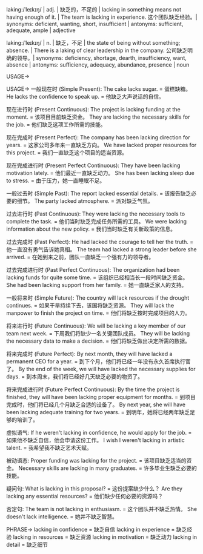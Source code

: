 laking:/ˈleɪkɪŋ/ | adj. | 缺乏的，不足的 | lacking in something means not having enough of it. | The team is lacking in experience.  这个团队缺乏经验。| synonyms: deficient, wanting, short, insufficient | antonyms: sufficient, adequate, ample | adjective

laking:/ˈleɪkɪŋ/ | n. | 缺乏，不足  | the state of being without something; absence. | There is a laking of clear leadership in the company. 公司缺乏明确的领导。| synonyms: deficiency, shortage, dearth, insufficiency, want, absence | antonyms: sufficiency, adequacy, abundance, presence | noun


USAGE->

USAGE->
一般现在时 (Simple Present):
The cake lacks sugar. = 蛋糕缺糖。
He lacks the confidence to speak up. = 他缺乏大声说话的自信。


现在进行时 (Present Continuous):
The project is lacking funding at the moment. = 该项目目前缺乏资金。
They are lacking the necessary skills for the job. = 他们缺乏这项工作所需的技能。


现在完成时 (Present Perfect):
The company has been lacking direction for years. = 这家公司多年来一直缺乏方向。
We have lacked proper resources for this project.  = 我们一直缺乏这个项目的适当资源。


现在完成进行时 (Present Perfect Continuous):
They have been lacking motivation lately. = 他们最近一直缺乏动力。
She has been lacking sleep due to stress. = 由于压力，她一直睡眠不足。


一般过去时 (Simple Past):
The report lacked essential details. = 该报告缺乏必要的细节。
The party lacked atmosphere. = 派对缺乏气氛。


过去进行时 (Past Continuous):
They were lacking the necessary tools to complete the task. = 他们当时缺乏完成任务所需的工具。
We were lacking information about the new policy. = 我们当时缺乏有关新政策的信息。


过去完成时 (Past Perfect):
He had lacked the courage to tell her the truth. = 他一直没有勇气告诉她真相。
The team had lacked a strong leader before she arrived. = 在她到来之前，团队一直缺乏一个强有力的领导者。


过去完成进行时 (Past Perfect Continuous):
The organization had been lacking funds for quite some time. = 该组织已经相当长一段时间缺乏资金。
She had been lacking support from her family. = 她一直缺乏家人的支持。


一般将来时 (Simple Future):
The country will lack resources if the drought continues. = 如果干旱持续下去，该国将缺乏资源。
They will lack the manpower to finish the project on time. = 他们将缺乏按时完成项目的人力。


将来进行时 (Future Continuous):
We will be lacking a key member of our team next week. = 下周我们将缺少一名关键团队成员。
They will be lacking the necessary data to make a decision. = 他们将缺乏做出决定所需的数据。


将来完成时 (Future Perfect):
By next month, they will have lacked a permanent CEO for a year.  = 到下个月，他们将已经一年没有永久首席执行官了。
By the end of the week, we will have lacked the necessary supplies for days. = 到本周末，我们将已经好几天缺乏必要的物资了。


将来完成进行时 (Future Perfect Continuous):
By the time the project is finished, they will have been lacking proper equipment for months. = 到项目完成时，他们将已经几个月缺乏合适的设备了。
By next year, she will have been lacking adequate training for two years. = 到明年，她将已经两年缺乏足够的培训了。



虚拟语气:
If he weren't lacking in confidence, he would apply for the job. = 如果他不缺乏自信，他会申请这份工作。
I wish I weren't lacking in artistic talent. = 我希望我不缺乏艺术天赋。


被动语态:
Proper funding was lacking for the project. = 该项目缺乏适当的资金。
Necessary skills are lacking in many graduates. = 许多毕业生缺乏必要的技能。


疑问句:
What is lacking in this proposal? = 这份提案缺少什么？
Are they lacking any essential resources? = 他们缺少任何必要的资源吗？


否定句:
The team is not lacking in enthusiasm. = 这个团队并不缺乏热情。
She doesn't lack intelligence. = 她并不缺乏智慧。


PHRASE->
lacking in confidence = 缺乏自信
lacking in experience = 缺乏经验
lacking in resources = 缺乏资源
lacking in motivation = 缺乏动力
lacking in detail = 缺乏细节
